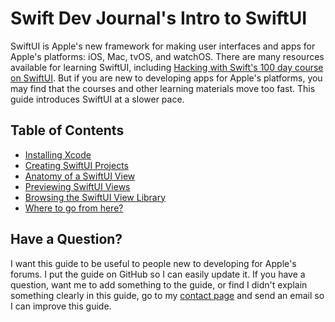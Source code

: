 # Swift Dev Journal's Intro to SwiftUI

SwiftUI is Apple's new framework for making user interfaces and apps for Apple's platforms: iOS, Mac, tvOS, and watchOS. There are many resources available for learning SwiftUI, including [Hacking with Swift's 100 day course on SwiftUI](https://www.hackingwithswift.com/100/swiftui). But if you are new to developing apps for Apple's platforms, you may find that the courses and other learning materials move too fast. This guide introduces SwiftUI at a slower pace.

## Table of Contents

* [Installing Xcode](Xcode)
* [Creating SwiftUI Projects](CreatingProjects)
* [Anatomy of a SwiftUI View](ViewAnatomy)
* [Previewing SwiftUI Views](Previews)
* [Browsing the SwiftUI View Library](BrowsingViews)
* [Where to go from here?](Resources)

## Have a Question?

I want this guide to be useful to people new to developing for Apple's forums. I put the guide on GitHub so I can easily update it. If you have a question, want me to add something to the guide, or find I didn't explain something clearly in this guide, go to my [contact page](https://www.swiftdevjournal.com/contact/) and send an email so I can improve this guide.
